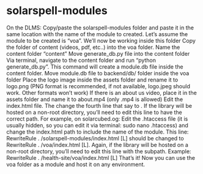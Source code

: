 # solarspell-modules
On the DLMS: Copy/paste the solarspell-modules folder and paste it in the same location with the name of the module to created. Let’s assume the module to be created is “voa”. We’ll now be working inside this folder
Copy the folder of content (videos, pdf, etc..) into the voa folder. Name the content folder “content”
Move generate_db.py file into the content folder
Via terminal, navigate to the content folder and run “python generate_db.py”. This command will create a module.db file inside the content folder. Move module.db file to backend/db/ folder inside the voa folder 
Place the logo image inside the assets folder and rename it to logo.png (PNG format is recommended, if not available, logo.jpeg should work. Other formats won’t work) 
If there is an about us video, place it in the assets folder and name it to about.mp4 (only .mp4 is allowed)
Edit the index.html file. The change the fourth line that say <base href="/solarspell-modules/"> to <base href="/voa/">. If the library will be hosted on a non-root directory, you’ll need to edit this line to have the correct path. For example, on solarcubed.og: <base href="/health-site/voa/">
Edit the .htaccess file (it is usually hidden, so you can edit it via terminal: sudo nano .htaccess) and change the index.html path to include the name of the module. This line: RewriteRule . /solarspell-modules/index.html [L] should be changed to RewriteRule . /voa/index.html [L]. Again, if the library will be hosted on a non-root directory, you’ll need to edit this line with the subpath. 
Example:  RewriteRule . /health-site/voa/index.html [L] 
That’s it! Now you can use the voa folder as a module and host it on any environment. 

